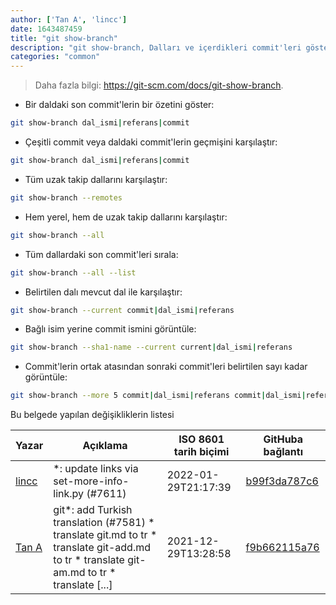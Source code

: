```yaml
---
author: ['Tan A', 'lincc']
date: 1643487459
title: "git show-branch"
description: "git show-branch, Dalları ve içerdikleri commit'leri göster:"
categories: "common"
---
```

> Daha fazla bilgi: <https://git-scm.com/docs/git-show-branch>.

- Bir daldaki son commit'lerin bir özetini göster:

```bash
git show-branch dal_ismi|referans|commit
```

- Çeşitli commit veya daldaki commit'lerin geçmişini karşılaştır:

```bash
git show-branch dal_ismi|referans|commit
```

- Tüm uzak takip dallarını karşılaştır:

```bash
git show-branch --remotes
```

- Hem yerel, hem de uzak takip dallarını karşılaştır:

```bash
git show-branch --all
```

- Tüm dallardaki son commit'leri sırala:

```bash
git show-branch --all --list
```

- Belirtilen dalı mevcut dal ile karşılaştır:

```bash
git show-branch --current commit|dal_ismi|referans
```

- Bağlı isim yerine commit ismini görüntüle:

```bash
git show-branch --sha1-name --current current|dal_ismi|referans
```

- Commit'lerin ortak atasından sonraki commit'leri belirtilen sayı kadar görüntüle:

```bash
git show-branch --more 5 commit|dal_ismi|referans commit|dal_ismi|referans ...
```
Bu belgede yapılan değişikliklerin listesi


Yazar | Açıklama | ISO 8601 tarih biçimi | GitHuba bağlantı
------|-----|-----|-----
[lincc](mailto:46962923+blueskyson@users.noreply.github.com) | *: update links via set-more-info-link.py (#7611) | 2022-01-29T21:17:39 | [b99f3da787c6](https://github.com/tldr-pages/tldr/commit/b99f3da787c6f43a545b9cb5ebd8265b1367fbc4)
[Tan A](mailto:40173707+yutyo@users.noreply.github.com) | git*: add Turkish translation (#7581) * translate git.md to tr * translate git-add.md to tr * translate git-am.md to tr * translate [...] | 2021-12-29T13:28:58 | [f9b662115a76](https://github.com/tldr-pages/tldr/commit/f9b662115a765f843982cea237d608aab423e3f7)

